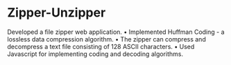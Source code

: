 # Zipper-Unzipper
Developed a file zipper web application. • Implemented Huffman Coding - a lossless data compression algorithm.
• The zipper can compress and decompress a text file consisting of 128 ASCII characters.
• Used Javascript for implementing coding and decoding algorithms.
